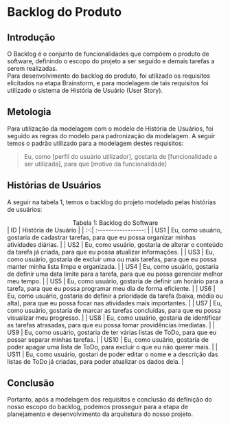 # Backlog do Produto

## Introdução
O Backlog é o conjunto de funcionalidades que compõem o produto de software, definindo o escopo do projeto a ser seguido e demais tarefas a serem realizadas.  
Para desenvolvimento do backlog do produto, foi utilizado os requisitos elicitados na etapa Brainstorm, e para modelagem de tais requisitos foi utilizado o sistema de História de Usuário (User Story).   

## Metologia
Para utilização da modelagem com o modelo de História de Usuários, foi seguido as regras do modelo para padronização da modelagem. A seguir temos o padrão utilizado para a modelagem destes requisitos:

> Eu, como [perfil do usuário utilizador], gostaria de [funcionalidade a ser utilizada], para que [motivo da funcionalidade]

## Histórias de Usuários

A seguir na tabela 1, temos o backlog do projeto modelado pelas histórias de usuários:

<figcaption align="center">Tabela 1: Backlog do Software</figcaption>
| ID | História de Usuário |
| :-:| :-----------------: |
| US1  | Eu, como usuário, gostaria de cadastrar tarefas, para que eu possa organizar minhas atividades diárias. |
| US2  | Eu, como usuário, gostaria de alterar o conteúdo da tarefa já criada, para que eu possa atualizar informações. |
| US3  | Eu, como usuário, gostaria de excluir uma ou mais tarefas, para que eu possa manter minha lista limpa e organizada. |
| US4  | Eu, como usuário, gostaria de definir uma data limite para a tarefa, para que eu possa gerenciar melhor meu tempo. |
| US5  | Eu, como usuário, gostaria de definir um horário para a tarefa, para que eu possa programar meu dia de forma eficiente. |
| US6  | Eu, como usuário, gostaria de definir a prioridade da tarefa (baixa, média ou alta), para que eu possa focar nas atividades mais importantes. |
| US7  | Eu, como usuário, gostaria de marcar as tarefas concluídas, para que eu possa visualizar meu progresso. |
| US8  | Eu, como usuário, gostaria de identificar as tarefas atrasadas, para que eu possa tomar providências imediatas. |
| US9  | Eu, como usuário, gostaria de ter várias listas de ToDo, para que eu possar separar minhas tarefas. |
| US10 | Eu, como usuário, gostaria de poder apagar uma lista de ToDo, para excluir o que eu não querer mais. |
| US11 | Eu, como usuário, gostari de poder editar o nome e a descrição das listas de ToDo já criadas, para poder atualizar os dados dela. |

## Conclusão
Portanto, após a modelagem dos requisitos e conclusão da definição do nosso escopo do backlog, podemos prosseguir para a etapa de planejamento e desenvolvimento da arquitetura do nosso projeto.